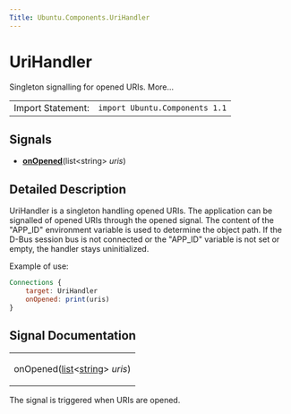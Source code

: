 ```yaml
---
Title: Ubuntu.Components.UriHandler
---
```

        
UriHandler
==========

<span class="subtitle"></span>
Singleton signalling for opened URIs. More...

|                   |                                |
|-------------------|--------------------------------|
| Import Statement: | `import Ubuntu.Components 1.1` |

<span id="signals"></span>
Signals
-------

-   ****[onOpened](#onOpened-signal)****(list&lt;string&gt; *uris*)

<span id="details"></span>
Detailed Description
--------------------

UriHandler is a singleton handling opened URIs. The application can be signalled of opened URIs through the opened signal. The content of the "APP\_ID" environment variable is used to determine the object path. If the D-Bus session bus is not connected or the "APP\_ID" variable is not set or empty, the handler stays uninitialized.

Example of use:

``` qml
Connections {
    target: UriHandler
    onOpened: print(uris)
}
```

Signal Documentation
--------------------

<table>
<colgroup>
<col width="100%" />
</colgroup>
<tbody>
<tr class="odd">
<td><p><span id="onOpened-signal"></span><span class="name">onOpened</span>(<span class="type"><a href="http://qt-project.org/doc/qt-5.3/qml-list.html">list</a></span>&lt;<span class="type"><a href="http://qt-project.org/doc/qt-5.3/qml-string.html">string</a></span>&gt; <em>uris</em>)</p></td>
</tr>
</tbody>
</table>

The signal is triggered when URIs are opened.

